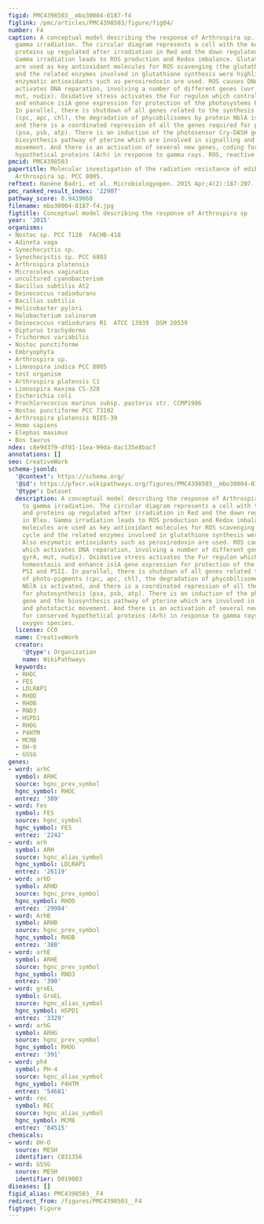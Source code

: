 ```yaml
---
figid: PMC4398503__mbo30004-0187-f4
figlink: /pmc/articles/PMC4398503/figure/fig04/
number: F4
caption: A conceptual model describing the response of Arthrospira sp. PCC 8005 to
  gamma irradiation. The circular diagram represents a cell with the key genes and
  proteins up regulated after irradiation in Red and the down regulated ones in Bleu.
  Gamma irradiation leads to ROS production and Redox imbalance. Glutathione molecules
  are used as key antioxidant molecules for ROS scavenging (the glutathione cycle
  and the related enzymes involved in glutathione synthesis were highlighted). Also
  enzymatic antioxidants such as peroxiredoxin are used. ROS causes DNA damage, which
  activates DNA reparation, involving a number of different genes (uvr, rec, gyrA,
  mut, nudix). Oxidative stress activates the Fur regulon which controls iron homeostasis
  and enhance isiA gene expression for protection of the photosystems PSI and PSII.
  In parallel, there is shutdown of all genes related to the synthesis of photo-pigments
  (cpc, apc, chl), the degradation of phycobilisomes by protein NblA is activated,
  and there is a coordinated repression of all the genes required for photosynthesis
  (psa, psb, atp). There is an induction of the photosensor Cry-DASH gene and the
  biosynthesis pathway of pterine which are involved in signalling and phototactic
  movement. And there is an activation of several new genes, coding for conserved
  hypothetical proteins (Arh) in response to gamma rays. ROS, reactive oxygen species.
pmcid: PMC4398503
papertitle: Molecular investigation of the radiation resistance of edible cyanobacterium
  Arthrospira sp. PCC 8005.
reftext: Hanène Badri, et al. Microbiologyopen. 2015 Apr;4(2):187-207.
pmc_ranked_result_index: '22907'
pathway_score: 0.9439068
filename: mbo30004-0187-f4.jpg
figtitle: Conceptual model describing the response of Arthrospira sp
year: '2015'
organisms:
- Nostoc sp. PCC 7120  FACHB-418
- Adineta vaga
- Synechocystis sp.
- Synechocystis sp. PCC 6803
- Arthrospira platensis
- Microcoleus vaginatus
- uncultured cyanobacterium
- Bacillus subtilis At2
- Deinococcus radiodurans
- Bacillus subtilis
- Helicobacter pylori
- Halobacterium salinarum
- Deinococcus radiodurans R1  ATCC 13939  DSM 20539
- Dipturus trachyderma
- Trichormus variabilis
- Nostoc punctiforme
- Embryophyta
- Arthrospira sp.
- Limnospira indica PCC 8005
- test organism
- Arthrospira platensis C1
- Limnospira maxima CS-328
- Escherichia coli
- Prochlorococcus marinus subsp. pastoris str. CCMP1986
- Nostoc punctiforme PCC 73102
- Arthrospira platensis NIES-39
- Homo sapiens
- Elephas maximus
- Bos taurus
ndex: c8e9d379-df01-11ea-99da-0ac135e8bacf
annotations: []
seo: CreativeWork
schema-jsonld:
  '@context': https://schema.org/
  '@id': https://pfocr.wikipathways.org/figures/PMC4398503__mbo30004-0187-f4.html
  '@type': Dataset
  description: A conceptual model describing the response of Arthrospira sp. PCC 8005
    to gamma irradiation. The circular diagram represents a cell with the key genes
    and proteins up regulated after irradiation in Red and the down regulated ones
    in Bleu. Gamma irradiation leads to ROS production and Redox imbalance. Glutathione
    molecules are used as key antioxidant molecules for ROS scavenging (the glutathione
    cycle and the related enzymes involved in glutathione synthesis were highlighted).
    Also enzymatic antioxidants such as peroxiredoxin are used. ROS causes DNA damage,
    which activates DNA reparation, involving a number of different genes (uvr, rec,
    gyrA, mut, nudix). Oxidative stress activates the Fur regulon which controls iron
    homeostasis and enhance isiA gene expression for protection of the photosystems
    PSI and PSII. In parallel, there is shutdown of all genes related to the synthesis
    of photo-pigments (cpc, apc, chl), the degradation of phycobilisomes by protein
    NblA is activated, and there is a coordinated repression of all the genes required
    for photosynthesis (psa, psb, atp). There is an induction of the photosensor Cry-DASH
    gene and the biosynthesis pathway of pterine which are involved in signalling
    and phototactic movement. And there is an activation of several new genes, coding
    for conserved hypothetical proteins (Arh) in response to gamma rays. ROS, reactive
    oxygen species.
  license: CC0
  name: CreativeWork
  creator:
    '@type': Organization
    name: WikiPathways
  keywords:
  - RHOC
  - FES
  - LDLRAP1
  - RHOD
  - RHOB
  - RND3
  - HSPD1
  - RHOG
  - P4HTM
  - MCM8
  - OH-O
  - GSSG
genes:
- word: arhC
  symbol: ARHC
  source: hgnc_prev_symbol
  hgnc_symbol: RHOC
  entrez: '389'
- word: Fes
  symbol: FES
  source: hgnc_symbol
  hgnc_symbol: FES
  entrez: '2242'
- word: arh
  symbol: ARH
  source: hgnc_alias_symbol
  hgnc_symbol: LDLRAP1
  entrez: '26119'
- word: arhD
  symbol: ARHD
  source: hgnc_prev_symbol
  hgnc_symbol: RHOD
  entrez: '29984'
- word: ArhB
  symbol: ARHB
  source: hgnc_prev_symbol
  hgnc_symbol: RHOB
  entrez: '388'
- word: arhE
  symbol: ARHE
  source: hgnc_prev_symbol
  hgnc_symbol: RND3
  entrez: '390'
- word: groEL
  symbol: GroEL
  source: hgnc_alias_symbol
  hgnc_symbol: HSPD1
  entrez: '3329'
- word: arhG
  symbol: ARHG
  source: hgnc_prev_symbol
  hgnc_symbol: RHOG
  entrez: '391'
- word: ph4
  symbol: PH-4
  source: hgnc_alias_symbol
  hgnc_symbol: P4HTM
  entrez: '54681'
- word: rec
  symbol: REC
  source: hgnc_alias_symbol
  hgnc_symbol: MCM8
  entrez: '84515'
chemicals:
- word: OH-O
  source: MESH
  identifier: C031356
- word: GSSG
  source: MESH
  identifier: D019803
diseases: []
figid_alias: PMC4398503__F4
redirect_from: /figures/PMC4398503__F4
figtype: Figure
---
```


